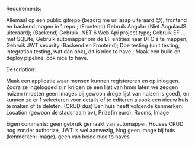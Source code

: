 Requirements:

Allemaal op een public gitrepo (bezorg me url asap uiteraard 😊), frontend en backend mogen in 1 repo.;
(Frontend) Gebruik Angular (Niet AngularJS uiteraard);
(Backend) Gebruik .NET 6 Web Api project type;
Gebruik EF … met SQLite;
Gebruik automapper om de EF entities naar DTO s te mappen;
Gebruik JWT security (Backend en Frontend);
Doe testing (unit testing, integration testing, wat dan ook), dit is nice to have.;
Maak een build en deploy pipeline, ook nice to have.
 

Description:

Maak een applicatie waar mensen kunnen registereren en op inloggen.
Zodra ze ingelogged zijn krijgen ze een lijst van hmm laten we zeggen huizen (moeten geen images bij gewoon droge lijst van huizen is goed), 
en kunnen ze er 1 selecteren voor details of te  editeren alsook een nieuw huis te maken of te deleten. (CRUD dus)
Een huis heeft volgende kenmerken: Location (gewoon de stadsnaam bv), Prize(in euro), Rooms, Image

Eigen comments:
geen gebruik gemaakt van automapper,
Houses CRUD nog zonder authorize, JWT is wel aanwezig,
Nog geen image bij huis (kenmerken: image),
geen van beide nice to haves
